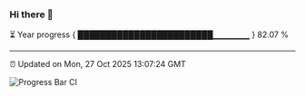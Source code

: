 ### Hi there 👋

⏳ Year progress { ████████████████████████▁▁▁▁▁▁ } 82.07 %

---

⏰ Updated on Mon, 27 Oct 2025 13:07:24 GMT

![Progress Bar CI](https://github.com/IshwaranRudhara/GIT-ACTION/workflows/Progress%20Bar%20CI/badge.svg)
